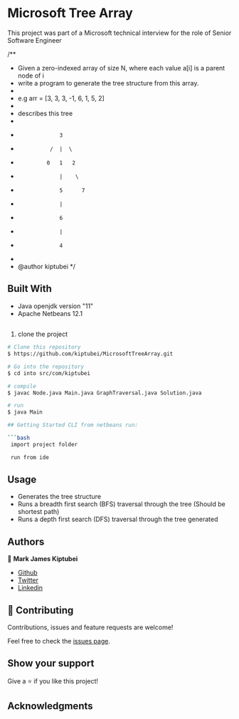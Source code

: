# Microsoft Tree Array

This project was part of a Microsoft technical interview for the role of Senior Software Engineer

/**
 * Given a zero-indexed array of size N, where each value a[i] is a parent node of i
 * write a program to generate the tree structure from this array.
 * 
 * e.g arr = [3, 3, 3, -1, 6, 1, 5, 2]
 * 
 * describes this tree
 * 
 *                  3
 *               /  |  \
 *              0   1   2
 *                  |    \
 *                  5      7
 *                  |
 *                  6
 *                  |
 *                  4
 * 
 * @author kiptubei
 */


## Built With

- Java openjdk version "11"
- Apache Netbeans 12.1

## 	

1. clone the project

```bash
# Clone this repository
$ https://github.com/kiptubei/MicrosoftTreeArray.git

# Go into the repository
$ cd into src/com/kiptubei

# compile
$ javac Node.java Main.java GraphTraversal.java Solution.java

# run
$ java Main

## Getting Started CLI from netbeans run:

```bash
 import project folder

 run from ide
```

## Usage

- Generates the tree structure
- Runs a breadth first search (BFS) traversal through the tree (Should be shortest path)
- Runs a depth first search (DFS) traversal through the tree generated

## Authors

👤 **Mark James Kiptubei**

- [Github](https://github.com/kiptubei)
- [Twitter](https://twitter.com/mjabei)
- [Linkedin](https://www.linkedin.com/in/kiptubei/)

## 🤝 Contributing

Contributions, issues and feature requests are welcome!

Feel free to check the <a href="https://github.com/kiptubei/MicrosoftTreeArray/issues" target="_blank">issues page</a>.

## Show your support

Give a ⭐️ if you like this project!

## Acknowledgments

